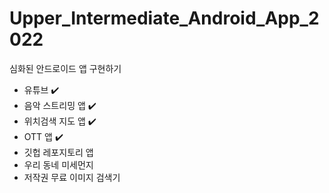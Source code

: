 # Upper_Intermediate_Android_App_2022
심화된 안드로이드 앱 구현하기
- 유튜브 ✔️
- 음악 스트리밍 앱 ✔️
- 위치검색 지도 앱 ✔️
- OTT 앱 ✔️
- 깃헙 레포지토리 앱
- 우리 동네 미세먼지
- 저작권 무료 이미지 검색기